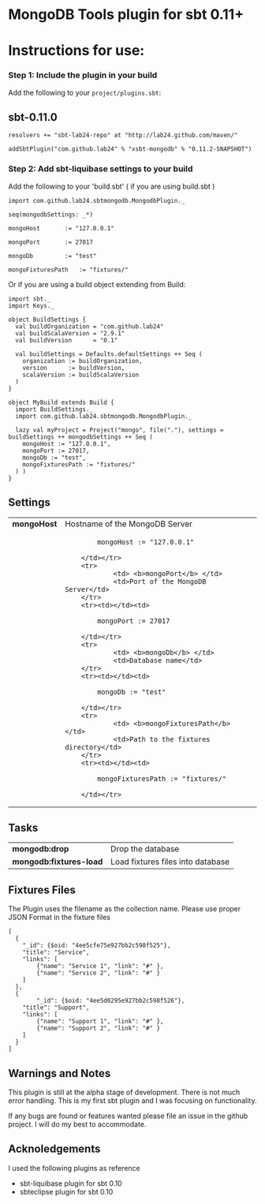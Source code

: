 MongoDB Tools plugin for sbt 0.11+
====================================

# Instructions for use:
### Step 1: Include the plugin in your build

Add the following to your `project/plugins.sbt`:

## sbt-0.11.0

	resolvers += "sbt-lab24-repo" at "http://lab24.github.com/maven/"
	  
	addSbtPlugin("com.github.lab24" % "xsbt-mongodb" % "0.11.2-SNAPSHOT")

### Step 2: Add sbt-liquibase settings to your build

Add the following to your 'build.sbt' ( if you are using build.sbt )


	import com.github.lab24.sbtmongodb.MongodbPlugin._	
	
	seq(mongodbSettings: _*)
	
	mongoHost 		:= "127.0.0.1"
	
	mongoPort 		:= 27017
	
	mongoDb 		:= "test"
	
	mongoFixturesPath 	:= "fixtures/"


Or if you are using a build object extending from Build:

	import sbt._
	import Keys._

	object BuildSettings {
	  val buildOrganization = "com.github.lab24"
	  val buildScalaVersion = "2.9.1"
	  val buildVersion      = "0.1"

	  val buildSettings = Defaults.defaultSettings ++ Seq (
	    organization := buildOrganization,
	    version      := buildVersion,
	    scalaVersion := buildScalaVersion
	  )
	}

	object MyBuild extends Build {
	  import BuildSettings._
	  import com.github.lab24.sbtmongodb.MongodbPlugin._

	  lazy val myProject = Project("mongo", file("."), settings = buildSettings ++ mongodbSettings ++ Seq (
	    mongoHost := "127.0.0.1",
	    mongoPort := 27017,
	    mongoDb := "test",
	    mongoFixturesPath := "fixtures/"
	  ) )
	}

## Settings

<table>
        <tr>
                <td> <b>mongoHost</b> </td>
                <td>Hostname of the MongoDB Server</td>
        </tr>
        <tr><td></td><td>

            mongoHost := "127.0.0.1"

        </td></tr>
        <tr>
                <td> <b>mongoPort</b> </td>
                <td>Port of the MongoDB Server</td>
        </tr>
        <tr><td></td><td>

            mongoPort := 27017

        </td></tr>
        <tr>
                <td> <b>mongoDb</b> </td>
                <td>Database name</td>
        </tr>
        <tr><td></td><td>

            mongoDb := "test"

        </td></tr>
        <tr>
                <td> <b>mongoFixturesPath</b> </td>
                <td>Path to the fixtures directory</td>
        </tr>
        <tr><td></td><td>

            mongoFixturesPath := "fixtures/"

        </td></tr>
</table>

## Tasks

<table>
        <tr>
                <td> <b>mongodb:drop</b> </td>
                <td>Drop the database</td>
        </tr>
        <tr>
                <td><b>mongodb:fixtures-load</b></td>
                <td>Load fixtures files into database</td>
        </tr>

</table>


Fixtures Files
--------------
The Plugin uses the filename as the collection name. Please use proper JSON Format in the fixture files


	[
	  {
	  	"_id": {$oid: "4ee5cfe75e927bb2c598f525"}, 
		"title": "Service",
		"links": [
			{"name": "Service 1", "link": "#" },
			{"name": "Service 2", "link": "#" }
		]
	  },
	  {
	    	"_id": {$oid: "4ee5d0295e927bb2c598f526"}, 
		"title": "Support",
		"links": [
			{"name": "Support 1", "link": "#" },
			{"name": "Support 2", "link": "#" }
		]
	  }
	]


Warnings and Notes
------------------
This plugin is still at the alpha stage of development. There is not much error handling. This is my first sbt plugin and I was focusing on functionality.

If any bugs are found or features wanted please file an issue in the github project. I will do my best to accommodate.


Acknoledgements
---------------
I used the following plugins as reference

 * sbt-liquibase plugin for sbt 0.10
 * sbteclipse plugin for sbt 0.10



